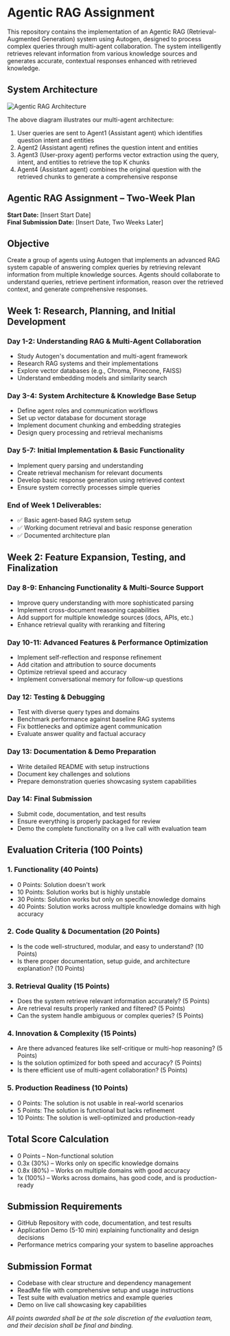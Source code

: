 # Agentic RAG Assignment

This repository contains the implementation of an Agentic RAG (Retrieval-Augmented Generation) system using Autogen, designed to process complex queries through multi-agent collaboration. The system intelligently retrieves relevant information from various knowledge sources and generates accurate, contextual responses enhanced with retrieved knowledge.

## System Architecture
![Agentic RAG Architecture](https://i.imgur.com/placeholder.png)

The above diagram illustrates our multi-agent architecture:
1. User queries are sent to Agent1 (Assistant agent) which identifies question intent and entities
2. Agent2 (Assistant agent) refines the question intent and entities
3. Agent3 (User-proxy agent) performs vector extraction using the query, intent, and entities to retrieve the top K chunks
4. Agent4 (Assistant agent) combines the original question with the retrieved chunks to generate a comprehensive response

## Agentic RAG Assignment – Two-Week Plan

**Start Date:** [Insert Start Date]  
**Final Submission Date:** [Insert Date, Two Weeks Later]

## Objective

Create a group of agents using Autogen that implements an advanced RAG system capable of answering complex queries by retrieving relevant information from multiple knowledge sources. Agents should collaborate to understand queries, retrieve pertinent information, reason over the retrieved context, and generate comprehensive responses.

## Week 1: Research, Planning, and Initial Development

### Day 1-2: Understanding RAG & Multi-Agent Collaboration
- Study Autogen's documentation and multi-agent framework
- Research RAG systems and their implementations
- Explore vector databases (e.g., Chroma, Pinecone, FAISS)
- Understand embedding models and similarity search

### Day 3-4: System Architecture & Knowledge Base Setup
- Define agent roles and communication workflows
- Set up vector database for document storage
- Implement document chunking and embedding strategies
- Design query processing and retrieval mechanisms

### Day 5-7: Initial Implementation & Basic Functionality
- Implement query parsing and understanding
- Create retrieval mechanism for relevant documents
- Develop basic response generation using retrieved context
- Ensure system correctly processes simple queries

### End of Week 1 Deliverables:
- ✅ Basic agent-based RAG system setup
- ✅ Working document retrieval and basic response generation
- ✅ Documented architecture plan

## Week 2: Feature Expansion, Testing, and Finalization

### Day 8-9: Enhancing Functionality & Multi-Source Support
- Improve query understanding with more sophisticated parsing
- Implement cross-document reasoning capabilities
- Add support for multiple knowledge sources (docs, APIs, etc.)
- Enhance retrieval quality with reranking and filtering

### Day 10-11: Advanced Features & Performance Optimization
- Implement self-reflection and response refinement
- Add citation and attribution to source documents
- Optimize retrieval speed and accuracy
- Implement conversational memory for follow-up questions

### Day 12: Testing & Debugging
- Test with diverse query types and domains
- Benchmark performance against baseline RAG systems
- Fix bottlenecks and optimize agent communication
- Evaluate answer quality and factual accuracy

### Day 13: Documentation & Demo Preparation
- Write detailed README with setup instructions
- Document key challenges and solutions
- Prepare demonstration queries showcasing system capabilities

### Day 14: Final Submission
- Submit code, documentation, and test results
- Ensure everything is properly packaged for review
- Demo the complete functionality on a live call with evaluation team

## Evaluation Criteria (100 Points)

### 1. Functionality (40 Points)
- 0 Points: Solution doesn't work
- 10 Points: Solution works but is highly unstable
- 30 Points: Solution works but only on specific knowledge domains
- 40 Points: Solution works across multiple knowledge domains with high accuracy

### 2. Code Quality & Documentation (20 Points)
- Is the code well-structured, modular, and easy to understand? (10 Points)
- Is there proper documentation, setup guide, and architecture explanation? (10 Points)

### 3. Retrieval Quality (15 Points)
- Does the system retrieve relevant information accurately? (5 Points)
- Are retrieval results properly ranked and filtered? (5 Points)
- Can the system handle ambiguous or complex queries? (5 Points)

### 4. Innovation & Complexity (15 Points)
- Are there advanced features like self-critique or multi-hop reasoning? (5 Points)
- Is the solution optimized for both speed and accuracy? (5 Points)
- Is there efficient use of multi-agent collaboration? (5 Points)

### 5. Production Readiness (10 Points)
- 0 Points: The solution is not usable in real-world scenarios
- 5 Points: The solution is functional but lacks refinement
- 10 Points: The solution is well-optimized and production-ready

## Total Score Calculation
- 0 Points – Non-functional solution
- 0.3x (30%) – Works only on specific knowledge domains
- 0.8x (80%) – Works on multiple domains with good accuracy
- 1x (100%) – Works across domains, has good code, and is production-ready

## Submission Requirements
- GitHub Repository with code, documentation, and test results
- Application Demo (5-10 min) explaining functionality and design decisions
- Performance metrics comparing your system to baseline approaches

## Submission Format
- Codebase with clear structure and dependency management
- ReadMe file with comprehensive setup and usage instructions
- Test suite with evaluation metrics and example queries
- Demo on live call showcasing key capabilities

*All points awarded shall be at the sole discretion of the evaluation team, and their decision shall be final and binding.*
